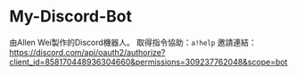# My-Discord-Bot
由Allen Wei製作的Discord機器人。
取得指令協助：`a!help`
邀請連結：https://discord.com/api/oauth2/authorize?client_id=858170448936304660&permissions=309237762048&scope=bot
